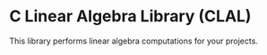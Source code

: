 # C Linear Algebra Library (CLAL)
This library performs linear algebra computations for your projects.
